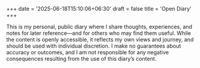 +++
date = '2025-06-18T15:10:06+06:30'
draft = false
title = 'Open Diary'
+++

This is my personal, public diary where I share thoughts, experiences, and notes for later reference—and for others who may find them useful. While the content is openly accessible, it reflects my own views and journey, and should be used with individual discretion. I make no guarantees about accuracy or outcomes, and I am not responsible for any negative consequences resulting from the use of this diary’s content.